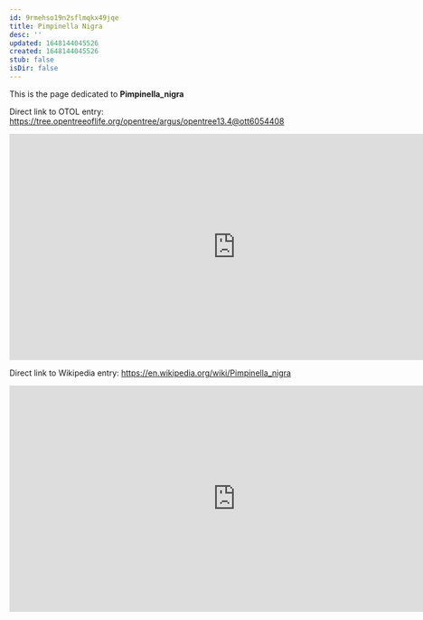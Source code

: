 ```yaml
---
id: 9rmehso19n2sflmqkx49jqe
title: Pimpinella Nigra
desc: ''
updated: 1648144045526
created: 1648144045526
stub: false
isDir: false
---
```

This is the page dedicated to **Pimpinella_nigra**


Direct link to OTOL entry: https://tree.opentreeoflife.org/opentree/argus/opentree13.4@ott6054408



<html>
    <body>
    <iframe src="https://tree.opentreeoflife.org/opentree/argus/opentree13.4@ott6054408"
    width="800" height="400" frameborder="0" allowfullscreen> </iframe>
    </body>
</html>
    


Direct link to Wikipedia entry: https://en.wikipedia.org/wiki/Pimpinella_nigra



<html>
    <body>
    <iframe src="https://en.wikipedia.org/wiki/Pimpinella_nigra"
    width="800" height="400" frameborder="0" allowfullscreen> </iframe>
    </body>
</html>
    
